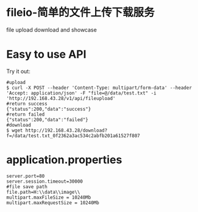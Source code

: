 # fileio-简单的文件上传下载服务
file upload download and showcase


# Easy to use API

Try it out:
```
#upload
$ curl -X POST --header 'Content-Type: multipart/form-data' --header 'Accept: application/json' -F "file=@/data/test.txt" -i 'http://192.168.43.28/v1/api/fileupload'
#return success
{"status":200,"data":"success"}
#return failed
{"status":200,"data":"failed"}
#download
$ wget http://192.168.43.28/download?f=/data/test.txt_0f2362a3ac534c2abfb201a61527f807
```

# application.properties
```
server.port=80
server.session.timeout=30000
#file save path
file.path=H:\\data\\image\\
multipart.maxFileSize = 10240Mb
multipart.maxRequestSize = 10240Mb
```
